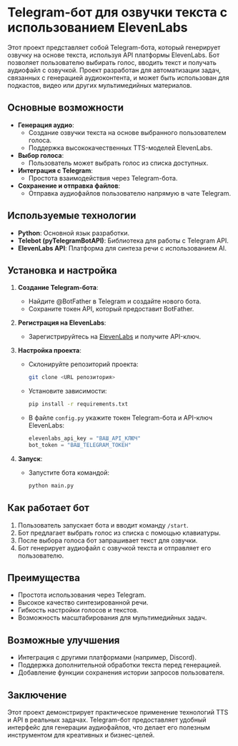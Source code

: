 # Telegram-бот для озвучки текста с использованием ElevenLabs

Этот проект представляет собой Telegram-бота, который генерирует озвучку на основе текста, используя API платформы ElevenLabs. Бот позволяет пользователю выбирать голос, вводить текст и получать аудиофайл с озвучкой. Проект разработан для автоматизации задач, связанных с генерацией аудиоконтента, и может быть использован для подкастов, видео или других мультимедийных материалов.

## Основные возможности
- **Генерация аудио**:
  - Создание озвучки текста на основе выбранного пользователем голоса.
  - Поддержка высококачественных TTS-моделей ElevenLabs.
- **Выбор голоса**:
  - Пользователь может выбрать голос из списка доступных.
- **Интеграция с Telegram**:
  - Простота взаимодействия через Telegram-бота.
- **Сохранение и отправка файлов**:
  - Отправка аудиофайлов пользователю напрямую в чате Telegram.

## Используемые технологии
- **Python**: Основной язык разработки.
- **Telebot (pyTelegramBotAPI)**: Библиотека для работы с Telegram API.
- **ElevenLabs API**: Платформа для синтеза речи с использованием AI.

## Установка и настройка
1. **Создание Telegram-бота**:
   - Найдите @BotFather в Telegram и создайте нового бота.
   - Сохраните токен API, который предоставит BotFather.

2. **Регистрация на ElevenLabs**:
   - Зарегистрируйтесь на [ElevenLabs](https://elevenlabs.io/) и получите API-ключ.

3. **Настройка проекта**:
   - Склонируйте репозиторий проекта:
     ```bash
     git clone <URL репозитория>
     ```
   - Установите зависимости:
     ```bash
     pip install -r requirements.txt
     ```
   - В файле `config.py` укажите токен Telegram-бота и API-ключ ElevenLabs:
     ```python
     elevenlabs_api_key = "ВАШ_API_КЛЮЧ"
     bot_token = "ВАШ_TELEGRAM_ТОКЕН"
     ```

4. **Запуск**:
   - Запустите бота командой:
     ```bash
     python main.py
     ```

## Как работает бот
1. Пользователь запускает бота и вводит команду `/start`.
2. Бот предлагает выбрать голос из списка с помощью клавиатуры.
3. После выбора голоса бот запрашивает текст для озвучки.
4. Бот генерирует аудиофайл с озвучкой текста и отправляет его пользователю.

## Преимущества
- Простота использования через Telegram.
- Высокое качество синтезированной речи.
- Гибкость настройки голосов и текстов.
- Возможность масштабирования для мультимедийных задач.

## Возможные улучшения
- Интеграция с другими платформами (например, Discord).
- Поддержка дополнительной обработки текста перед генерацией.
- Добавление функции сохранения истории запросов пользователя.

## Заключение
Этот проект демонстрирует практическое применение технологий TTS и API в реальных задачах. Telegram-бот предоставляет удобный интерфейс для генерации аудиофайлов, что делает его полезным инструментом для креативных и бизнес-целей.
